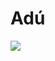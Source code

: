# Adú

![](https://external-content.duckduckgo.com/iu/?u=https%3A%2F%2Ftse2.mm.bing.net%2Fth%3Fid%3DOIP.SCPfSfhDd2i4nME1OIc9qAAAAA%26pid%3DApi&f=1)
